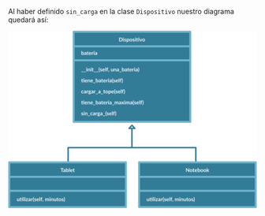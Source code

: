 Al haber definido `sin_carga` en la clase `Dispositivo` nuestro diagrama quedará así:

<img src="https://raw.githubusercontent.com/MumukiProject/mumuki-guia-python3-herencia-python-v-2021/master/assets/clases_4_1647973486719.6.svg" alt="clases_4_1647973486719.6.svg" width="600px" height="auto">